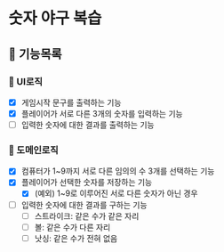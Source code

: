 # 숫자 야구 복습

## 🐾 기능목록

### 📌 UI로직

- [x] 게임시작 문구를 출력하는 기능
- [x] 플레이어가 서로 다른 3개의 숫자를 입력하는 기능
- [ ] 입력한 숫자에 대한 결과를 출력하는 기능

### 📌 도메인로직

- [x] 컴퓨터가 1~9까지 서로 다른 임의의 수 3개를 선택하는 기능
- [x] 플레이어가 선택한 숫자를 저장하는 기능
  - [x] (예외) 1~9로 이루어진 서로 다른 숫자가 아닌 경우
- [ ] 입력한 숫자에 대한 결과를 구하는 기능
  - [ ] 스트라이크: 같은 수가 같은 자리
  - [ ] 볼: 같은 수가 다른 자리
  - [ ] 낫싱: 같은 수가 전혀 없음

